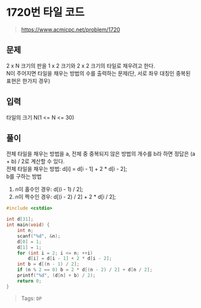 # 1720번 타일 코드
>https://www.acmicpc.net/problem/1720

## 문제
2 x N 크기의 판을 1 x 2 크기와 2 x 2 크기의 타일로 채우려고 한다.  
N이 주어지면 타일을 채우는 방법의 수를 출력하는 문제(단, 서로 좌우 대칭인 중복된 표현은 한가지 경우)

## 입력
타일의 크기 N(1 <= N <= 30)

## 풀이
전체 타일을 채우는 방법을 a, 전체 중 중복되지 않은 방법의 개수를 b라 하면 정답은 (a + b) / 2로 계산할 수 있다.  
전체 타일을 채우는 방법: d[i] = d[i - 1] + 2 * d[i - 2];  
b를 구하는 방법  
1. n이 홀수인 경우: d[(i - 1) / 2];
2. n이 짝수인 경우: d[(i - 2) / 2] + 2 * d[i / 2];

```cpp
#include <cstdio>

int d[31];
int main(void) {
    int n;
    scanf("%d", &n);
    d[0] = 1;
    d[1] = 1;
    for (int i = 2; i <= n; ++i)
        d[i] = d[i - 1] + 2 * d[i - 2];
    int b = d[(n - 1) / 2];
    if (n % 2 == 0) b = 2 * d[(n - 2) / 2] + d[n / 2];
    printf("%d", (d[n] + b) / 2);
    return 0;
}
```

>Tags: `DP`